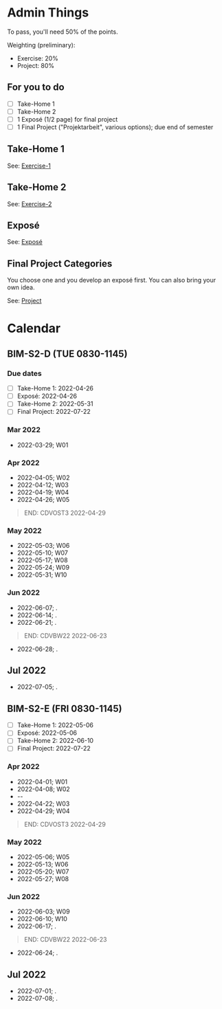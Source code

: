 # Admin Things

To pass, you'll need 50% of the points.

Weighting (preliminary):

* Exercise: 20%
* Project: 80%

## For you to do

* [ ] Take-Home 1 
* [ ] Take-Home 2
* [ ] 1 Exposé (1/2 page) for final project
* [ ] 1 Final Project ("Projektarbeit", various options); due end of semester

## Take-Home 1

See: [Exercise-1](Exercise-1.md)

## Take-Home 2

See: [Exercise-2](Exercise-2.md)

## Exposé

See: [Exposé](Expose.md)

## Final Project Categories

You choose one and you develop an exposé first. You can also bring your own idea.

See: [Project](Project.md)

# Calendar

## BIM-S2-D (TUE 0830-1145)

### Due dates

* [ ] Take-Home 1: 2022-04-26
* [ ] Exposé: 2022-04-26
* [ ] Take-Home 2: 2022-05-31
* [ ] Final Project: 2022-07-22

### Mar 2022

* 2022-03-29; W01

### Apr 2022

* 2022-04-05; W02
* 2022-04-12; W03
* 2022-04-19; W04
* 2022-04-26; W05

> END: CDVOST3 2022-04-29

### May 2022

* 2022-05-03; W06
* 2022-05-10; W07
* 2022-05-17; W08
* 2022-05-24; W09
* 2022-05-31; W10

### Jun 2022

* 2022-06-07; .
* 2022-06-14; .
* 2022-06-21; .

> END: CDVBW22 2022-06-23

* 2022-06-28; .

## Jul 2022

* 2022-07-05; .


## BIM-S2-E (FRI 0830-1145)

* [ ] Take-Home 1: 2022-05-06
* [ ] Exposé: 2022-05-06
* [ ] Take-Home 2: 2022-06-10
* [ ] Final Project: 2022-07-22

### Apr 2022

* 2022-04-01; W01
* 2022-04-08; W02
* --
* 2022-04-22; W03
* 2022-04-29; W04

> END: CDVOST3 2022-04-29

### May 2022

* 2022-05-06; W05
* 2022-05-13; W06
* 2022-05-20; W07
* 2022-05-27; W08

### Jun 2022

* 2022-06-03; W09
* 2022-06-10; W10
* 2022-06-17; .

> END: CDVBW22 2022-06-23

* 2022-06-24; .

## Jul 2022

* 2022-07-01; .
* 2022-07-08; .


